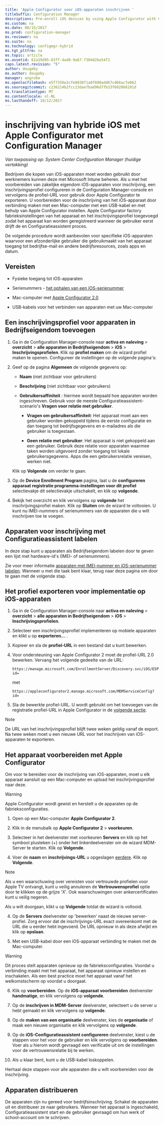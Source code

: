 ```yaml
---
title: 'Apple Configurator voor iOS-apparaten inschrijven '
titleSuffix: Configuration Manager
descriptions: Pre-enroll iOS devices by using Apple Configurator with Configuration Manager.
ms.custom: na
ms.date: 08/15/2017
ms.prod: configuration-manager
ms.reviewer: na
ms.suite: na
ms.technology: configmgr-hybrid
ms.tgt_pltfrm: na
ms.topic: article
ms.assetid: 61a19d95-83ff-4ad8-9a67-f304d2ba54f2
caps.latest.revision: "5"
author: dougeby
ms.author: dougeby
manager: angrobe
ms.openlocfilehash: e5f7356e2cfe003071a0f090add67cd66acfe062
ms.sourcegitcommit: c236214b2fcc13dae7bad96d7fb33f692868191d
ms.translationtype: MT
ms.contentlocale: nl-NL
ms.lasthandoff: 10/12/2017
---
```

# <a name="ios-hybrid-enrollment-using-apple-configurator-with-configuration-manager"></a>inschrijving van hybride iOS met Apple Configurator met Configuration Manager

*Van toepassing op: System Center Configuration Manager (huidige vertakking)*

Bedrijven die kopen van iOS-apparaten moet worden gebruikt door werknemers kunnen deze met Microsoft Intune beheren. Als u met het voorbereiden van zakelijke eigendom iOS-apparaten voor inschrijving, een inschrijvingsprofiel configureren in de Configuration Manager-console en vervolgens de profiel-URL voor gebruik door Apple Configurator te exporteren. U voorbereiden voor de inschrijving van het iOS-apparaat door verbinding maken met een Mac-computer met een USB-kabel en met behulp van Apple Configurator instellen. Apple Configurator factory fabrieksinstellingen van het apparaat en het inschrijvingsprofiel toegevoegd zodat het apparaat kan worden geregistreerd wanneer de gebruiker eerst drijft de en Configuratieassistent proces.

De volgende procedure wordt aanbevolen voor specifieke iOS-apparaten waarvoor een afzonderlijke gebruiker die gebruikmaakt van het apparaat toegang tot bedrijfse-mail en andere bedrijfsresources, zoals apps en datum.  

## <a name="prerequisites"></a>Vereisten  

-   Fysieke toegang tot iOS-apparaten  

-   Serienummers - [het ophalen van een iOS-serienummer](https://support.apple.com/en-us/HT204308)  

-   Mac-computer met [Apple Configurator 2.0](http://go.microsoft.com/fwlink/?LinkId=518017)  

-   USB-kabels voor het verbinden van apparaten met uw Mac-computer  

## <a name="add-a-corporate-owned-device-enrollment-profile"></a>Een inschrijvingsprofiel voor apparaten in Bedrijfseigendom toevoegen

1.  Ga in de Configuration Manager-console naar **activa en naleving** > **overzicht** > **alle apparaten in Bedrijfseigendom** > **iOS** > **Inschrijvingsprofielen**. Klik op **profiel maken** om de wizard profiel maken te openen. Configureer de instellingen op de volgende pagina's:  

2.  Geef op de pagina **Algemeen** de volgende gegevens op:  

    -   **Naam** (niet zichtbaar voor gebruikers)  

    -   **Beschrijving** (niet zichtbaar voor gebruikers)  

    -   **Gebruikersaffiniteit** : hiermee wordt bepaald hoe apparaten worden ingeschreven. Gebruik voor de meeste Configuratieassistent-scenario's **Vragen voor relatie met gebruiker**.  

        -   **Vragen om gebruikersaffiniteit**: Het apparaat moet aan een gebruiker worden gekoppeld tijdens de eerste configuratie en dan toegang tot bedrijfsgegevens en e-mailadres als die gebruiker is toegestaan.  

        -   **Geen relatie met gebruiker**: Het apparaat is niet gekoppeld aan een gebruiker. Gebruik deze relatie voor apparaten waarmee taken worden uitgevoerd zonder toegang tot lokale gebruikersgegevens. Apps die een gebruikersrelatie vereisen, werken niet.

    Klik op **Volgende** om verder te gaan.  

3.  Op de **Device Enrollment Program** pagina, laat u de **configureren apparaat registratie programma-instellingen voor dit profiel** selectievakje dit selectievakje uitschakelt, en klik op **volgende**.  

4.  Bekijk het overzicht en klik vervolgens op **volgende** het inschrijvingsprofiel maken. Klik op **Sluiten** om de wizard te voltooien. U kunt nu IMEI-nummers of serienummers van de apparaten die u wilt inschrijven toe te voegen.  

## <a name="predeclare-devices-to-enroll-with-setup-assistant"></a>Apparaten voor inschrijving met Configuratieassistent labelen

In deze stap kunt u apparaten als Bedrijfseigendom labelen door te geven een lijst met hardware-id's (IMEI- of serienummers).

Zie voor meer informatie [apparaten met IMEI-nummer en iOS-serienummer labelen](predeclare-devices-with-hardware-id.md). Wanneer u met die taak bent klaar, terug naar deze pagina om door te gaan met de volgende stap.

## <a name="export-the-profile-to-deploy-to-ios-devices"></a>Het profiel exporteren voor implementatie op iOS-apparaten

1.  Ga in de Configuration Manager-console naar **activa en naleving** > **overzicht** > **alle apparaten in Bedrijfseigendom** > **iOS** > **Inschrijvingsprofielen**.

2.  Selecteer een inschrijvingsprofiel implementeren op mobiele apparaten en klikt u op **exporteren...** .

3.  Kopieer en sla de **profiel-URL** in een bestand dat u kunt bewerken.   

4.  Voor ondersteuning van Apple Configurator 2 moet de profiel-URL 2.0 bewerken. Vervang het volgende gedeelte van de URL:  

    ```  
    https://manage.microsoft.com/EnrollmentServer/Discovery.svc/iOS/ESProxy?id=  

    ```  

     met  

    ```  
    https://appleconfigurator2.manage.microsoft.com/MDMServiceConfig?id=  

    ```

5.  Sla de bewerkte profiel-URL. U wordt gebruikt om het toevoegen van de registratie profiel-URL in Apple Configurator in de [volgende sectie](#step-4-prepare-the-device-with-apple-configurator).  

> [!NOTE]
> De URL van het inschrijvingsprofiel blijft twee weken geldig vanaf de export. Na twee weken moet u een nieuwe URL voor het inschrijven van iOS-apparaten te exporteren.

## <a name="prepare-the-device-with-apple-configurator"></a>Het apparaat voorbereiden met Apple Configurator

Om voor te bereiden voor de inschrijving van iOS-apparaten, moet u elk apparaat aansluit op een Mac-computer en upload het inschrijvingsprofiel naar deze.  

> [!WARNING]  
>  Apple Configurator wordt gewist en herstelt u de apparaten op de fabrieksconfiguraties.  

1.  Open op een Mac-computer **Apple Configurator 2**.  

2.  Klik in de menubalk op **Apple Configurator 2** > **voorkeuren**.  

2.  Selecteer in het deelvenster met voorkeuren **Servers** en klik op het symbool plusteken (+) onder het linkerdeelvenster om de wizard MDM-Server te starten. Klik op **Volgende**.  

3.  Voer de **naam** en **inschrijvings-URL** u opgeslagen [eerdere](#step-3-export-the-profile-to-deploy-to-ios-devices). Klik op **Volgende**.  

   > [!NOTE]
   > Als u een waarschuwing over vereisten voor vertrouwde profielen voor Apple TV ontvangt, kunt u veilig annuleren de **Vertrouwensprofiel** optie door te klikken op de grijze 'X'. Ook waarschuwingen over ankercertificaten kunt u veilig negeren.

   Als u wilt doorgaan, klikt u op **Volgende** totdat de wizard is voltooid.  

4.  Op de **Servers** deelvenster op 'bewerken' naast de nieuwe server-profiel. Zorg ervoor dat de inschrijvings-URL exact overeenkomt met de URL die u eerder hebt ingevoerd. De URL opnieuw in als deze afwijkt en klik op **opslaan**.  

5.  Met een USB-kabel door een iOS-apparaat verbinding te maken met de Mac-computer.  

  > [!WARNING]  
  >  Dit proces stelt apparaten opnieuw op de fabrieksconfiguraties. Voordat u verbinding maakt met het apparaat, het apparaat opnieuw instellen en inschakelen. Als een best practice moet het apparaat vanaf het welkomstscherm op voordat u doorgaat.  

6.  Klik op **voorbereiden**. Op de **iOS-apparaat voorbereiden** deelvenster **handmatige**, en klik vervolgens op **volgende**.  

7.  Op de **inschrijven in MDM-Server** deelvenster, selecteert u de server u hebt gemaakt en klik vervolgens op **volgende**.  

9. Op de **maken van een organisatie** deelvenster, kies de **organisatie** of maak een nieuwe organisatie en klik vervolgens op **volgende**.  

10. Op de **iOS-Configuratieassistent configureren** deelvenster, kiest u de stappen voor het voor de gebruiker en klik vervolgens op **voorbereiden**. Voer als u hierom wordt gevraagd een verificatie uit om de instellingen voor de vertrouwensrelatie bij te werken.  

11. Als u klaar bent, kunt u de USB-kabel loskoppelen.  

Herhaal deze stappen voor alle apparaten die u wilt voorbereiden voor de inschrijving.

## <a name="distribute-devices"></a>Apparaten distribueren

De apparaten zijn nu gereed voor bedrijfsinschrijving. Schakel de apparaten uit en distribueer ze naar gebruikers. Wanneer het apparaat is ingeschakeld, Configuratieassistent start en de gebruiker gevraagd om hun werk of school-account om te schrijven.
